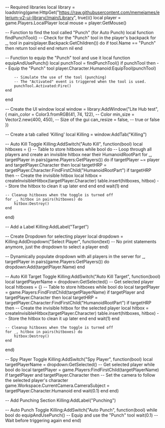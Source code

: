 -- Required libraries
local library = loadstring(game:HttpGet("https://raw.githubusercontent.com/memejames/elerium-v2-ui-library//main/Library", true))()
local player = game.Players.LocalPlayer
local mouse = player:GetMouse()

-- Function to find the tool called "Punch" (for Auto Punch)
local function findPunchTool()
    -- Check for the "Punch" tool in the player's backpack
    for _, tool in pairs(player.Backpack:GetChildren()) do
        if tool.Name == "Punch" then
            return tool
        end
    end
    return nil
end

-- Function to equip the "Punch" tool and use it
local function equipAndUsePunch()
    local punchTool = findPunchTool()
    if punchTool then
        -- Equip the "Punch" tool
        player.Character.Humanoid:EquipTool(punchTool)
        
        -- Simulate the use of the tool (punching)
        -- The "Activated" event is triggered when the tool is used.
        punchTool.Activated:Fire()
    end
end

-- Create the UI window
local window = library:AddWindow("Lite Hub test", {
    main_color = Color3.fromRGB(41, 74, 122), -- Color
    min_size = Vector2.new(400, 450), -- Size of the gui
    can_resize = false, -- true or false
})

-- Create a tab called 'Killing'
local Killing = window:AddTab("Killing")

-- Auto Kill Toggle
Killing:AddSwitch("Auto Kill", function(bool)
    local hitboxes = {}  -- Table to store hitboxes
    while bool do
        -- Loop through all players and create an invisible hitbox near their HumanoidRootPart
        for _, targetPlayer in pairs(game.Players:GetPlayers()) do
            if targetPlayer ~= player and targetPlayer.Character then
                local targetHRP = targetPlayer.Character:FindFirstChild("HumanoidRootPart")
                if targetHRP then
                    -- Create the invisible hitbox
                    local hitbox = createInvisibleHitbox(targetPlayer.Character)
                    table.insert(hitboxes, hitbox)  -- Store the hitbox to clean it up later
                end
            end
        end
        wait(1)
    end

    -- Cleanup hitboxes when the toggle is turned off
    for _, hitbox in pairs(hitboxes) do
        hitbox:Destroy()
    end
end)

-- Add a Label
Killing:AddLabel("Target")

-- Create Dropdown for selecting player
local dropdown = Killing:AddDropdown("Select Player", function(text)
    -- No print statements anymore, just the dropdown to select a player
end)

-- Dynamically populate dropdown with all players in the server
for _, targetPlayer in pairs(game.Players:GetPlayers()) do
    dropdown:Add(targetPlayer.Name)
end

-- Auto Kill Target Toggle
Killing:AddSwitch("Auto Kill Target", function(bool)
    local targetPlayerName = dropdown:GetSelected() -- Get selected player
    local hitboxes = {}  -- Table to store hitboxes
    while bool do
        local targetPlayer = game.Players:FindFirstChild(targetPlayerName)
        if targetPlayer and targetPlayer.Character then
            local targetHRP = targetPlayer.Character:FindFirstChild("HumanoidRootPart")
            if targetHRP then
                -- Create the invisible hitbox for the selected player
                local hitbox = createInvisibleHitbox(targetPlayer.Character)
                table.insert(hitboxes, hitbox)  -- Store the hitbox to clean it up later
            end
        end
        wait(1)
    end

    -- Cleanup hitboxes when the toggle is turned off
    for _, hitbox in pairs(hitboxes) do
        hitbox:Destroy()
    end
end)

-- Spy Player Toggle
Killing:AddSwitch("Spy Player", function(bool)
    local targetPlayerName = dropdown:GetSelected() -- Get selected player
    while bool do
        local targetPlayer = game.Players:FindFirstChild(targetPlayerName)
        if targetPlayer and targetPlayer.Character then
            -- Set the camera to follow the selected player's character
            game.Workspace.CurrentCamera.CameraSubject = targetPlayer.Character.Humanoid
        end
        wait(0.1)
    end
end)

-- Add Punching Section
Killing:AddLabel("Punching")

-- Auto Punch Toggle
Killing:AddSwitch("Auto Punch", function(bool)
    while bool do
        equipAndUsePunch()  -- Equip and use the "Punch" tool
        wait(0.1)  -- Wait before triggering again
    end
end)
